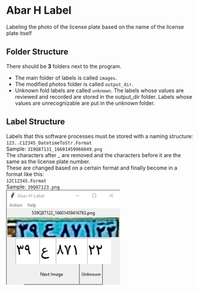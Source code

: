 # Abar H Label
Labeling the photo of the license plate based on the name of the license plate itself

## Folder Structure
There should be **3** folders next to the program.
- The main folder of labels is called `images`.
- The modified photos folder is called `output_dir`.
- Unknown fold labels are called `unknown`.
The labels whose values are reviewed and recorded are stored in the output_dir folder.
Labels whose values are unrecognizable are put in the unknown folder.

## Label Structure
Labels that this software processes must be stored with a naming structure: <br>
`123..C12345_DatetimeToStr.Format` <br>
Sample: `319Q87131_16601459966049.png` <br>
The characters after _ are removed and the characters before it are the same as the license plate number. <br>
These are changed based on a certain format and finally become in a format like this: <br>
`12C12345.Format` <br>
Sample: `39Q87123.png` <br>
![ScreenShot](./screenshot.png) 